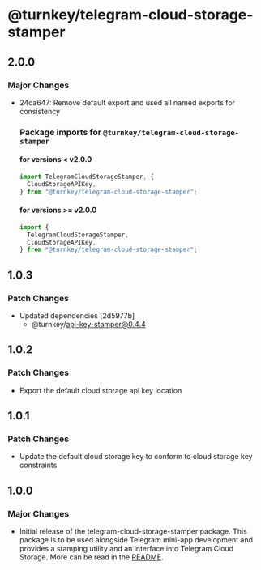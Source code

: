 # @turnkey/telegram-cloud-storage-stamper

## 2.0.0

### Major Changes

- 24ca647: Remove default export and used all named exports for consistency

  ### Package imports for `@turnkey/telegram-cloud-storage-stamper`

  #### for versions < v2.0.0

  ```typescript
  import TelegramCloudStorageStamper, {
    CloudStorageAPIKey,
  } from "@turnkey/telegram-cloud-storage-stamper";
  ```

  #### for versions >= v2.0.0

  ```typescript
  import {
    TelegramCloudStorageStamper,
    CloudStorageAPIKey,
  } from "@turnkey/telegram-cloud-storage-stamper";
  ```

## 1.0.3

### Patch Changes

- Updated dependencies [2d5977b]
  - @turnkey/api-key-stamper@0.4.4

## 1.0.2

### Patch Changes

- Export the default cloud storage api key location

## 1.0.1

### Patch Changes

- Update the default cloud storage key to conform to cloud storage key constraints

## 1.0.0

### Major Changes

- Initial release of the telegram-cloud-storage-stamper package. This package is to be used alongside Telegram mini-app development and provides a stamping utility and an interface into Telegram Cloud Storage. More can be read in the [README](../packages/telegram-cloud-storage-stamper/README.md).

